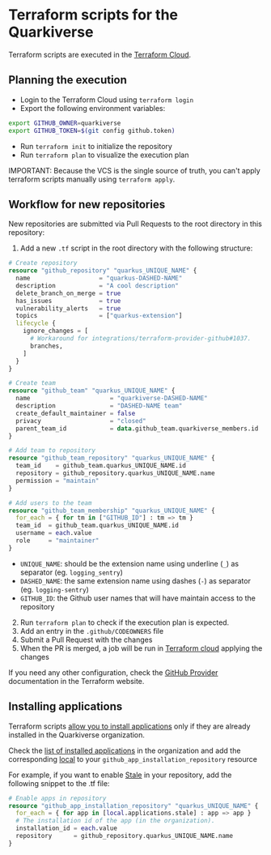 # Terraform scripts for the Quarkiverse

Terraform scripts are executed in the [Terraform Cloud]( https://app.terraform.io/app/quarkiverse/workspaces/quarkiverse-devops).


## Planning the execution

- Login to the Terraform Cloud using `terraform login`
- Export the following environment variables:
```bash
export GITHUB_OWNER=quarkiverse 
export GITHUB_TOKEN=$(git config github.token)
```
- Run `terraform init` to initialize the repository
- Run `terraform plan` to visualize the execution plan


IMPORTANT: Because the VCS is the single source of truth, you can't apply terraform scripts manually using `terraform apply`. 

## Workflow for new repositories

New repositories are submitted via Pull Requests to the root directory in this repository:

1. Add a new `.tf` script in the root directory with the following structure: 

```terraform
# Create repository
resource "github_repository" "quarkus_UNIQUE_NAME" {
  name                   = "quarkus-DASHED-NAME"
  description            = "A cool description"
  delete_branch_on_merge = true
  has_issues             = true
  vulnerability_alerts   = true
  topics                 = ["quarkus-extension"]
  lifecycle {
    ignore_changes = [
      # Workaround for integrations/terraform-provider-github#1037.
      branches,
    ]
  }
}

# Create team
resource "github_team" "quarkus_UNIQUE_NAME" {
  name                      = "quarkiverse-DASHED-NAME"
  description               = "DASHED-NAME team"
  create_default_maintainer = false
  privacy                   = "closed"
  parent_team_id            = data.github_team.quarkiverse_members.id
}

# Add team to repository
resource "github_team_repository" "quarkus_UNIQUE_NAME" {
  team_id    = github_team.quarkus_UNIQUE_NAME.id
  repository = github_repository.quarkus_UNIQUE_NAME.name
  permission = "maintain"
}

# Add users to the team
resource "github_team_membership" "quarkus_UNIQUE_NAME" {
  for_each = { for tm in ["GITHUB_ID"] : tm => tm }
  team_id  = github_team.quarkus_UNIQUE_NAME.id
  username = each.value
  role     = "maintainer"
}
```
- `UNIQUE_NAME`: should be the extension name using underline (`_`) as separator (eg. `logging_sentry`)
- `DASHED_NAME`: the same extension name using dashes (`-`) as separator (eg. `logging-sentry`)
- `GITHUB_ID`: the Github user names that will have maintain access to the repository

2. Run `terraform plan` to check if the execution plan is expected.
3. Add an entry in  the `.github/CODEOWNERS` file
4. Submit a Pull Request with the changes
5. When the PR is merged, a job will be run in [Terraform cloud](https://app.terraform.io/app/quarkiverse/workspaces/quarkiverse-devops/runs) applying the changes

If you need any other configuration, check the [GitHub Provider](https://registry.terraform.io/providers/integrations/github/latest/docs) documentation in the Terraform website.

## Installing applications

Terraform scripts [allow you to install applications](https://registry.terraform.io/providers/integrations/github/latest/docs/resources/app_installation_repository) only if they are already installed in the Quarkiverse organization. 

Check the [list of installed applications](https://github.com/organizations/quarkiverse/settings/installations) in the organization and add the corresponding [local](https://github.com/quarkiverse/quarkiverse-devops/blob/main/main.tf#L35) to your `github_app_installation_repository` resource

For example, if you want to enable [Stale](https://github.com/marketplace/stale) in your repository, add the following snippet to the .tf file:

```terraform
# Enable apps in repository
resource "github_app_installation_repository" "quarkus_UNIQUE_NAME" {
  for_each = { for app in [local.applications.stale] : app => app }
  # The installation id of the app (in the organization).
  installation_id = each.value
  repository      = github_repository.quarkus_UNIQUE_NAME.name
}
```
